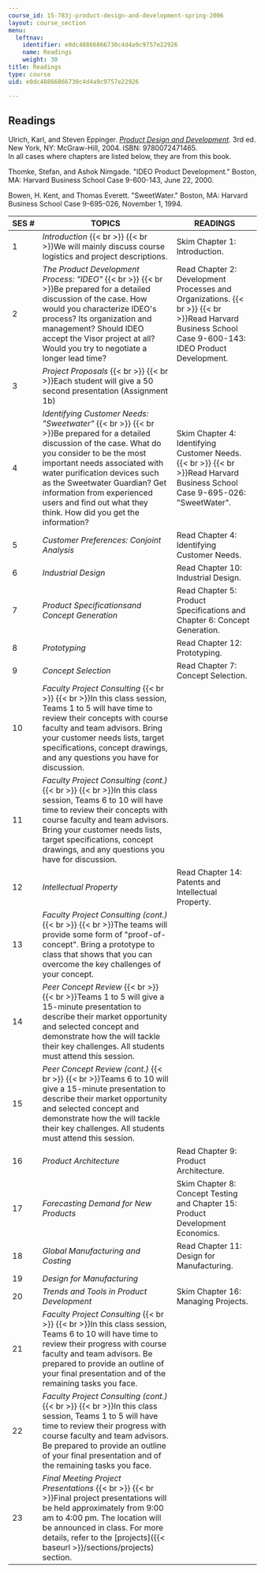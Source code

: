 ```yaml
---
course_id: 15-783j-product-design-and-development-spring-2006
layout: course_section
menu:
  leftnav:
    identifier: e0dc48866866730c4d4a9c9757e22926
    name: Readings
    weight: 30
title: Readings
type: course
uid: e0dc48866866730c4d4a9c9757e22926

---
```


Readings
--------

Ulrich, Karl, and Steven Eppinger. [_Product Design and Development_](http://www.ulrich-eppinger.net/). 3rd ed. New York, NY: McGraw-Hill, 2004. ISBN: 9780072471465.  
In all cases where chapters are listed below, they are from this book.

Thomke, Stefan, and Ashok Nimgade. "IDEO Product Development." Boston, MA: Harvard Business School Case 9-600-143, June 22, 2000.

Bowen, H. Kent, and Thomas Everett. "SweetWater." Boston, MA: Harvard Business School Case 9-695-026, November 1, 1994.

| SES # | TOPICS | READINGS |
| --- | --- | --- |
| 1 | _Introduction_  {{< br >}}  {{< br >}}We will mainly discuss course logistics and project descriptions. | Skim Chapter 1: Introduction. |
| 2 | _The Product Development Process: "IDEO"_  {{< br >}}  {{< br >}}Be prepared for a detailed discussion of the case. How would you characterize IDEO's process? Its organization and management? Should IDEO accept the Visor project at all? Would you try to negotiate a longer lead time? | Read Chapter 2: Development Processes and Organizations.  {{< br >}}  {{< br >}}Read Harvard Business School Case 9-600-143: IDEO Product Development. |
| 3 | _Project Proposals_  {{< br >}}  {{< br >}}Each student will give a 50 second presentation (Assignment 1b) |  |
| 4 | _Identifying Customer Needs: "Sweetwater"_  {{< br >}}  {{< br >}}Be prepared for a detailed discussion of the case. What do you consider to be the most important needs associated with water purification devices such as the Sweetwater Guardian? Get information from experienced users and find out what they think. How did you get the information? | Skim Chapter 4: Identifying Customer Needs.  {{< br >}}  {{< br >}}Read Harvard Business School Case 9-695-026: "SweetWater". |
| 5 | _Customer Preferences: Conjoint Analysis_ | Read Chapter 4: Identifying Customer Needs. |
| 6 | _Industrial Design_ | Read Chapter 10: Industrial Design. |
| 7 | _Product Specificationsand Concept Generation_ | Read Chapter 5: Product Specifications and Chapter 6: Concept Generation. |
| 8 | _Prototyping_ | Read Chapter 12: Prototyping. |
| 9 | _Concept Selection_ | Read Chapter 7: Concept Selection. |
| 10 | _Faculty Project Consulting_  {{< br >}}  {{< br >}}In this class session, Teams 1 to 5 will have time to review their concepts with course faculty and team advisors. Bring your customer needs lists, target specifications, concept drawings, and any questions you have for discussion. |  |
| 11 | _Faculty Project Consulting (cont.)_  {{< br >}}  {{< br >}}In this class session, Teams 6 to 10 will have time to review their concepts with course faculty and team advisors. Bring your customer needs lists, target specifications, concept drawings, and any questions you have for discussion. |  |
| 12 | _Intellectual Property_ | Read Chapter 14: Patents and Intellectual Property. |
| 13 | _Faculty Project Consulting (cont.)_  {{< br >}}  {{< br >}}The teams will provide some form of "proof-of-concept". Bring a prototype to class that shows that you can overcome the key challenges of your concept. |  |
| 14 | _Peer Concept Review_  {{< br >}}  {{< br >}}Teams 1 to 5 will give a 15-minute presentation to describe their market opportunity and selected concept and demonstrate how the will tackle their key challenges. All students must attend this session. |  |
| 15 | _Peer Concept Review (cont.)_  {{< br >}}  {{< br >}}Teams 6 to 10 will give a 15-minute presentation to describe their market opportunity and selected concept and demonstrate how the will tackle their key challenges. All students must attend this session. |  |
| 16 | _Product Architecture_ | Read Chapter 9: Product Architecture. |
| 17 | _Forecasting Demand for New Products_ | Skim Chapter 8: Concept Testing and Chapter 15: Product Development Economics. |
| 18 | _Global Manufacturing and Costing_ | Read Chapter 11: Design for Manufacturing. |
| 19 | _Design for Manufacturing_ |  |
| 20 | _Trends and Tools in Product Development_ | Skim Chapter 16: Managing Projects. |
| 21 | _Faculty Project Consulting_  {{< br >}}  {{< br >}}In this class session, Teams 6 to 10 will have time to review their progress with course faculty and team advisors. Be prepared to provide an outline of your final presentation and of the remaining tasks you face. |  |
| 22 | _Faculty Project Consulting (cont.)_  {{< br >}}  {{< br >}}In this class session, Teams 1 to 5 will have time to review their progress with course faculty and team advisors. Be prepared to provide an outline of your final presentation and of the remaining tasks you face. |  |
| 23 | _Final Meeting Project Presentations_  {{< br >}}  {{< br >}}Final project presentations will be held approximately from 9:00 am to 4:00 pm. The location will be announced in class. For more details, refer to the [projects]({{< baseurl >}}/sections/projects) section. |